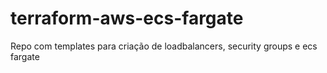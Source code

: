 # terraform-aws-ecs-fargate
Repo com templates para criação de loadbalancers, security groups e ecs fargate
